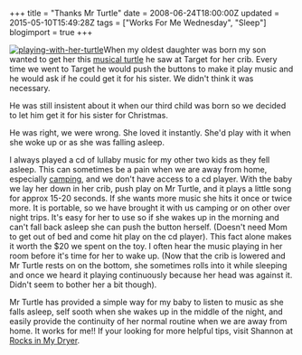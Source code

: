 +++
title = "Thanks Mr Turtle"
date = 2008-06-24T18:00:00Z
updated = 2015-05-10T15:49:28Z
tags = ["Works For Me Wednesday", "Sleep"]
blogimport = true 
+++

[![playing-with-her-turtle](https://latc.s3.amazonaws.com/wp-content/uploads/2008/06/playing-with-her-turtle-262x350.jpg "playing-with-her-turtle")](https://latc.s3.amazonaws.com/wp-content/uploads/2008/06/playing-with-her-turtle.jpg)When my oldest daughter was born my son wanted to get her this [musical turtle](http://www.target.com/Baby-Einstein-Neptune-Soothing-Seascapes/dp/B0014EEQW4/sr=1-20/qid=1214185998/ref=sr_1_20/602-3117378-5653449?ie=UTF8&amp;rh=k%3Aeinstein%20baby&amp;page=1) he saw at Target for her crib.  Every time we went to Target he would push the buttons to make it play music and he would ask if he could get it for his sister.  We didn't think it was necessary.

He was still insistent about it when our third child was born so we decided to let him get it for his sister for Christmas.  

He was right, we were wrong.  She loved it instantly.  She'd play with it when she woke up or as she was falling asleep.  

I always played a cd of lullaby music for my other two kids as they fell asleep.  This can sometimes be a pain when we are away from home, especially [camping](http://lifeatthecircus.com/2008/06/18/rained-out/), and we don't have access to a cd player.  With the baby we lay her down in her crib, push play on Mr Turtle, and it plays a little song for approx 15-20 seconds.  If she wants more music she hits it once or twice more.  It is portable, so we have brought it with us camping or on other over night trips.  It's easy for her to use so if she wakes up in the morning and can't fall back asleep she can push the button herself.  (Doesn't need Mom to get out of bed and come hit play on the cd player).  This fact alone makes it worth the $20 we spent on the toy.   I often hear the music playing in her room before it's time for her to wake up.  (Now that the crib is lowered and Mr Turtle rests on on the bottom, she sometimes rolls into it while sleeping and once we heard it playing continuously because her head was against it.  Didn't seem to bother her a bit though).  

Mr Turtle has provided a simple way for my baby to listen to music as she falls asleep, self sooth when she wakes up in the middle of the night, and easily provide the continuity of her normal routine when we are away from home.  It works for me!!  If your looking for more helpful tips, visit Shannon at [Rocks in My Dryer](http://rocksinmydryer.typepad.com/).
